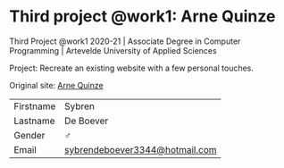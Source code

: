 # Third project @work1: Arne Quinze

Third Project @work1 2020-21 | Associate Degree in Computer Programming | Artevelde University of Applied Sciences

Project: Recreate an existing website with a few personal touches.

Original site: [Arne Quinze](https://www.arnequinze.com/) 


|           |                                |
| --------- | ------------------------------ |
| Firstname | Sybren                         |
| Lastname  | De Boever                      |
| Gender    | :male_sign:                    |
| Email     | sybrendeboever3344@hotmail.com |